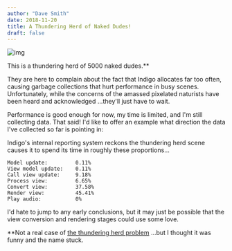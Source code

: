 ```yaml
---
author: "Dave Smith"
date: 2018-11-20
title: A Thundering Herd of Naked Dudes!
draft: false
---
```


![img](/fppixels/images/thundering_herd.png)

This is a thundering herd of 5000 naked dudes.**

They are here to complain about the fact that Indigo allocates far too often, causing garbage collections that hurt performance in busy scenes. Unfortunately, while the concerns of the amassed pixelated naturists have been heard and acknowledged ...they'll just have to wait.

Performance is good enough for now, my time is limited, and I'm still collecting data. That said! I'd like to offer an example what direction the data I've collected so far is pointing in:

Indigo's internal reporting system reckons the thundering herd scene causes it to spend its time in roughly these proportions...

```
Model update:         0.11%
View model update:    0.11%
Call view update:     9.18%
Process view:         6.65%
Convert view:         37.58%
Render view:          45.41%
Play audio:           0%
```

I'd hate to jump to any early conclusions, but it may just be possible that the view conversion and rendering stages could use some love.

**Not a real case of [the thundering herd problem](https://en.wikipedia.org/wiki/Thundering_herd_problem) ...but I thought it was funny and the name stuck.
